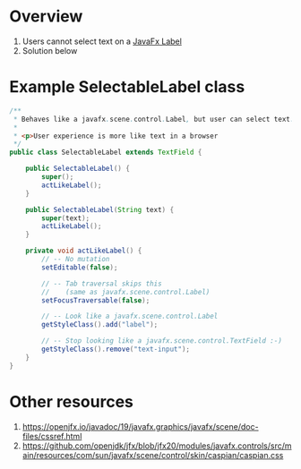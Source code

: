 # Overview
1. Users cannot select text on a [JavaFx Label](https://openjfx.io/javadoc/20/javafx.controls/javafx/scene/control/Label.html)
1. Solution below


# Example SelectableLabel class
```java
/**
 * Behaves like a javafx.scene.control.Label, but user can select text.
 *
 * <p>User experience is more like text in a browser
 */
public class SelectableLabel extends TextField {

    public SelectableLabel() {
        super();
        actLikeLabel();
    }

    public SelectableLabel(String text) {
        super(text);
        actLikeLabel();
    }

    private void actLikeLabel() {
        // -- No mutation
        setEditable(false);

        // -- Tab traversal skips this
        //    (same as javafx.scene.control.Label)
        setFocusTraversable(false);

        // -- Look like a javafx.scene.control.Label
        getStyleClass().add("label");

        // -- Stop looking like a javafx.scene.control.TextField :-)
        getStyleClass().remove("text-input");
    }
}
```


# Other resources
1. https://openjfx.io/javadoc/19/javafx.graphics/javafx/scene/doc-files/cssref.html
1. https://github.com/openjdk/jfx/blob/jfx20/modules/javafx.controls/src/main/resources/com/sun/javafx/scene/control/skin/caspian/caspian.css
